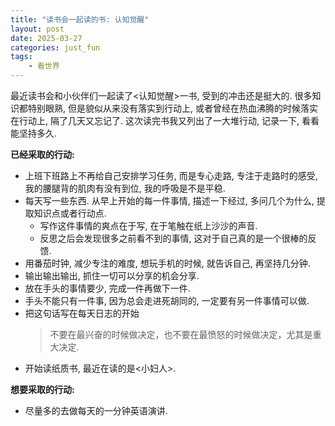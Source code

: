 ```yaml
---
title: "读书会一起读的书: 认知觉醒"
layout: post
date: 2025-03-27
categories: just_fun
tags:
    - 看世界
---
```

最近读书会和小伙伴们一起读了<认知觉醒>一书, 受到的冲击还是挺大的. 很多知识都特别眼熟, 但是貌似从来没有落实到行动上, 或者曾经在热血沸腾的时候落实在行动上, 隔了几天又忘记了.
这次读完书我又列出了一大堆行动, 记录一下, 看看能坚持多久.

**已经采取的行动:**
- 上班下班路上不再给自己安排学习任务, 而是专心走路, 专注于走路时的感受, 我的腰腿背的肌肉有没有到位, 我的呼吸是不是平稳.
- 每天写一些东西. 从早上开始的每一件事情, 描述一下经过, 多问几个为什么, 提取知识点或者行动点.
  - 写作这件事情的爽点在于写, 在于笔触在纸上沙沙的声音. 
  - 反思之后会发现很多之前看不到的事情, 这对于自己真的是一个很棒的反馈.
- 用番茄时钟, 减少专注的难度, 想玩手机的时候, 就告诉自己, 再坚持几分钟. 
- 输出输出输出, 抓住一切可以分享的机会分享.
- 放在手头的事情要少, 完成一件再做下一件.
- 手头不能只有一件事, 因为总会走进死胡同的, 一定要有另一件事情可以做.
- 把这句话写在每天日志的开始
    > 不要在最兴奋的时候做决定，也不要在最愤怒的时候做决定，尤其是重大决定.
- 开始读纸质书, 最近在读的是<小妇人>.

**想要采取的行动:**
- 尽量多的去做每天的一分钟英语演讲.